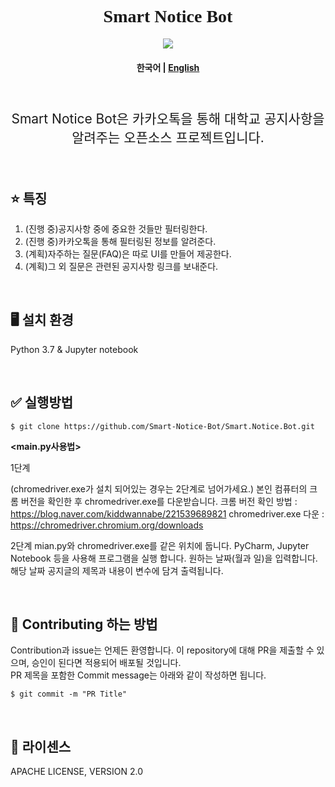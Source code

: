 
<h1 align="center" style='font-family: palatino Linotype'> Smart Notice Bot</h1>
<p align="center">
    <a href ="https://github.com/Smart-Notice-Bot/Smart.Notice.Bot/blob/main/LICENSE">
        <img src="https://img.shields.io/badge/license-Apache--2.0-blue?style=plastic&link=https://github.com/Smart-Notice-Bot/Smart.Notice.Bot/blob/main/LICENSE">
    </a>
</p>
<h4 align="center">
    <p>
        <b>한국어</b> |
        <a href="https://github.com/Smart-Notice-Bot/Smart.Notice.Bot/blob/main/README_en.md">English</a>
    <p>
</h4>
<br>
<p align='center' style='font-size:150%'>Smart Notice Bot은 카카오톡을 통해 대학교 공지사항을 알려주는 오픈소스 프로젝트입니다. </p>

<br>



## :star: 특징
1. (진행 중)공지사항 중에 중요한 것들만 필터링한다.
2. (진행 중)카카오톡을 통해 필터링된 정보를 알려준다.
3. (계획)자주하는 질문(FAQ)은 따로 UI를 만들어 제공한다.
4. (계획)그 외 질문은 관련된 공지사항 링크를 보내준다.

<br>

## :desktop_computer: 설치 환경
Python 3.7 & Jupyter notebook

<br>

## :white_check_mark: 실행방법
```
$ git clone https://github.com/Smart-Notice-Bot/Smart.Notice.Bot.git
```

**<main.py사용법>**

1단계 

(chromedriver.exe가 설치 되어있는 경우는 2단계로 넘어가세요.)
본인 컴퓨터의 크롬 버전을 확인한 후 chromedriver.exe를 다운받습니다. 
크롬 버전 확인 방법 : https://blog.naver.com/kiddwannabe/221539689821
chromedriver.exe 다운 : https://chromedriver.chromium.org/downloads

2단계 
mian.py와 chromedriver.exe를 같은 위치에 둡니다.
PyCharm, Jupyter Notebook 등을 사용해 프로그램을 실행 합니다.
원하는 날짜(월과 일)을 입력합니다.
해당 날짜 공지글의 제목과 내용이 변수에 담겨 출력됩니다.

<br>

## :loudspeaker: Contributing 하는 방법 
Contribution과 issue는 언제든 환영합니다. 이 repository에 대해 PR을 제출할 수 있으며, 승인이 된다면 적용되어 배포될 것입니다.<br>
PR 제목을 포함한 Commit message는 아래와 같이 작성하면 됩니다.<br>
```
$ git commit -m "PR Title"
```


<br>

## :page_with_curl: 라이센스
APACHE LICENSE, VERSION 2.0



